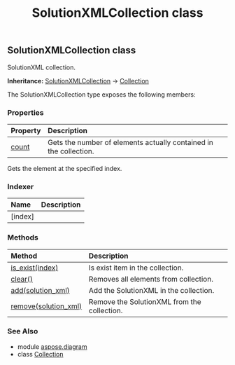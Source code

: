 ﻿---
title: SolutionXMLCollection class
second_title: Aspose.Diagram for Python via .NET API References
description: 
type: docs
weight: 2140
url: /python-net/aspose.diagram/solutionxmlcollection/
is_root: false
---

## SolutionXMLCollection class

SolutionXML collection.



**Inheritance:** [SolutionXMLCollection](/diagram/python-net/aspose.diagram/solutionxmlcollection) → 
[Collection](/diagram/python-net/aspose.diagram/collection)



The SolutionXMLCollection type exposes the following members:

### Properties
| Property | Description |
| :- | :- |
| [count](/diagram/python-net/aspose.diagram/solutionxmlcollection/count) | Gets the number of elements actually contained in the collection. |



Gets the element at the specified index.
### Indexer
| Name | Description |
| :- | :- |
| [index] |  |


### Methods
| Method | Description |
| :- | :- |
| [is_exist(index)](/diagram/python-net/aspose.diagram/solutionxmlcollection/is_exist/#int) | Is exist item in the collection. |
| [clear()](/diagram/python-net/aspose.diagram/solutionxmlcollection/clear/#) | Removes all elements from collection. |
| [add(solution_xml)](/diagram/python-net/aspose.diagram/solutionxmlcollection/add/#SolutionXML) | Add the SolutionXML in the collection. |
| [remove(solution_xml)](/diagram/python-net/aspose.diagram/solutionxmlcollection/remove/#SolutionXML) | Remove the SolutionXML from the collection. |


### See Also

* module [aspose.diagram](../)
* class [Collection](/diagram/python-net/aspose.diagram/collection)
